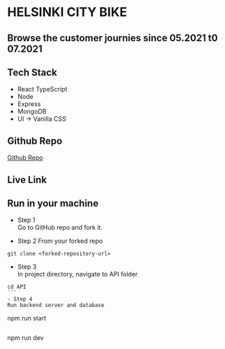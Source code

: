 # HELSINKI CITY BIKE

## Browse the customer journies since 05.2021 t0 07.2021

## Tech Stack

- React TypeScript
- Node
- Express
- MongoDB
- UI -> Vanilla CSS

## Github Repo

<a href="https://www.github.com/kcvijay/solita-citybike-app" target="_blank">Github Repo</a>

## Live Link

## Run in your machine

- Step 1  
  Go to GitHub repo and fork it.

- Step 2
  From your forked repo

```
git clone <forked-repository-url>
```

- Step 3  
  In project directory, navigate to API folder

````
cd API
```
- Step 4
Run backend server and database
````

npm run start

```

```

npm run dev

```

```
